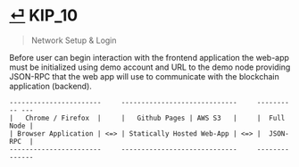 # [⏎](README.md#Roadmap) KIP_10
> Network Setup & Login

Before user can begin interaction with the frontend application the web-app must be initialized using demo account and URL to the demo node providing JSON-RPC that the web app will use to communicate with the blockchain application (backend).

```
-----------------------     -----------------------------     ---------- ---
|   Chrome / Firefox  |     |   Github Pages | AWS S3   |     |  Full Node |
| Browser Application | <=> | Statically Hosted Web-App | <=> |  JSON-RPC  |
-----------------------     -----------------------------     --------------
```

